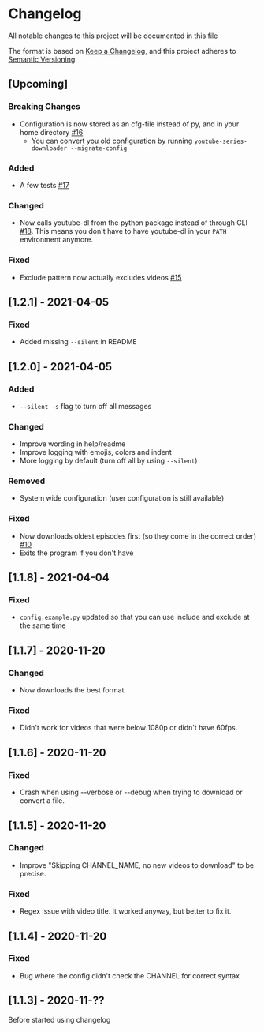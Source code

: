 # Changelog

All notable changes to this project will be documented in this file

The format is based on [Keep a Changelog](https://keepachangelog.com/en/1.0.0/),
and this project adheres to [Semantic Versioning](https://semver.org/spec/v2.0.0.html).

## [Upcoming]

### Breaking Changes

- Configuration is now stored as an cfg-file instead of py, and in your home directory [#16](https://github.com/Senth/youtube-series-downloader/issues/16)
  - You can convert you old configuration by running `youtube-series-downloader --migrate-config`

### Added

- A few tests [#17](https://github.com/Senth/youtube-series-downloader/issues/17)

### Changed

- Now calls youtube-dl from the python package instead of through CLI [#18](https://github.com/Senth/youtube-series-downloader/issues/18).
  This means you don't have to have youtube-dl in your `PATH` environment anymore.

### Fixed

- Exclude pattern now actually excludes videos [#15](https://github.com/Senth/youtube-series-downloader/issues/15)

## [1.2.1] - 2021-04-05

### Fixed

- Added missing `--silent` in README

## [1.2.0] - 2021-04-05

### Added

- `--silent -s` flag to turn off all messages

### Changed

- Improve wording in help/readme
- Improve logging with emojis, colors and indent
- More logging by default (turn off all by using `--silent`)

### Removed

- System wide configuration (user configuration is still available)

### Fixed

- Now downloads oldest episodes first (so they come in the correct order) [#10](https://github.com/Senth/youtube-series-downloader/issues/10)
- Exits the program if you don't have

## [1.1.8] - 2021-04-04

### Fixed

- `config.example.py` updated so that you can use include and exclude at the same time

## [1.1.7] - 2020-11-20

### Changed

- Now downloads the best format.

### Fixed

- Didn't work for videos that were below 1080p or didn't have 60fps.

## [1.1.6] - 2020-11-20

### Fixed

- Crash when using --verbose or --debug when trying to download or convert a file.

## [1.1.5] - 2020-11-20

### Changed

- Improve "Skipping CHANNEL_NAME, no new videos to download" to be precise.

### Fixed

- Regex issue with video title. It worked anyway, but better to fix it.

## [1.1.4] - 2020-11-20

### Fixed

- Bug where the config didn't check the CHANNEL for correct syntax

## [1.1.3] - 2020-11-??

Before started using changelog
